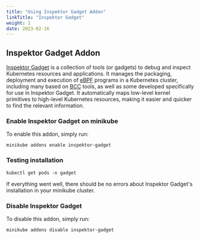 ```yaml
---
title: "Using Inspektor Gadget Addon"
linkTitle: "Inspektor Gadget"
weight: 1
date: 2023-02-16
---
```


## Inspektor Gadget Addon

[Inspektor Gadget](https://github.com/inspektor-gadget/inspektor-gadget)  is a collection of tools (or gadgets) to debug and inspect Kubernetes resources and applications. It manages the packaging, deployment and execution of [eBPF](https://ebpf.io/) programs in a Kubernetes cluster, including many based on [BCC](https://github.com/iovisor/bcc) tools, as well as some developed specifically for use in Inspektor Gadget. It automatically maps low-level kernel primitives to high-level Kubernetes resources, making it easier and quicker to find the relevant information.

### Enable Inspektor Gadget on minikube

To enable this addon, simply run:
```shell script
minikube addons enable inspektor-gadget
```

### Testing installation

```shell script
kubectl get pods -n gadget
```

If everything went well, there should be no errors about Inspektor Gadget's installation in your minikube cluster.

### Disable Inspektor Gadget

To disable this addon, simply run:

```shell script
minikube addons disable inspektor-gadget
```